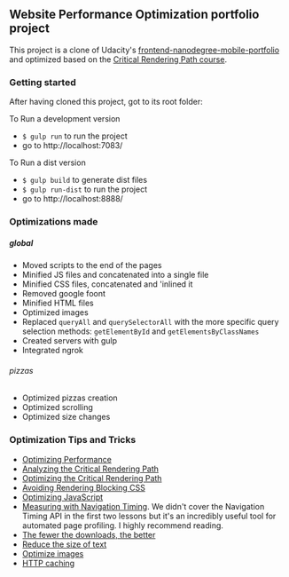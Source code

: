 ## Website Performance Optimization portfolio project

This project is a clone of Udacity's [frontend-nanodegree-mobile-portfolio](https://github.com/udacity/frontend-nanodegree-mobile-portfolio) and optimized based on the [Critical Rendering Path course](https://www.udacity.com/course/ud884).

### Getting started

After having cloned this project, got to its root folder:

To Run a development version
* `$ gulp run` to run the project
* go to http://localhost:7083/

To Run a dist version
* `$ gulp build` to generate dist files
* `$ gulp run-dist` to run the project
* go to http://localhost:8888/

### Optimizations made

##### global

* Moved scripts to the end of the pages
* Minified JS files and concatenated into a single file
* Minified CSS files, concatenated and 'inlined it
* Removed google foont
* Minified HTML files
* Optimized images
* Replaced `queryAll` and `querySelectorAll` with the more specific query selection methods: `getElementById` and `getElementsByClassNames`
* Created servers with gulp
* Integrated ngrok

###### pizzas

* Optimized pizzas creation
* Optimized scrolling
* Optimized size changes

### Optimization Tips and Tricks
* [Optimizing Performance](https://developers.google.com/web/fundamentals/performance/ "web performance")
* [Analyzing the Critical Rendering Path](https://developers.google.com/web/fundamentals/performance/critical-rendering-path/analyzing-crp.html "analyzing crp")
* [Optimizing the Critical Rendering Path](https://developers.google.com/web/fundamentals/performance/critical-rendering-path/optimizing-critical-rendering-path.html "optimize the crp!")
* [Avoiding Rendering Blocking CSS](https://developers.google.com/web/fundamentals/performance/critical-rendering-path/render-blocking-css.html "render blocking css")
* [Optimizing JavaScript](https://developers.google.com/web/fundamentals/performance/critical-rendering-path/adding-interactivity-with-javascript.html "javascript")
* [Measuring with Navigation Timing](https://developers.google.com/web/fundamentals/performance/critical-rendering-path/measure-crp.html "nav timing api"). We didn't cover the Navigation Timing API in the first two lessons but it's an incredibly useful tool for automated page profiling. I highly recommend reading.
* <a href="https://developers.google.com/web/fundamentals/performance/optimizing-content-efficiency/eliminate-downloads.html">The fewer the downloads, the better</a>
* <a href="https://developers.google.com/web/fundamentals/performance/optimizing-content-efficiency/optimize-encoding-and-transfer.html">Reduce the size of text</a>
* <a href="https://developers.google.com/web/fundamentals/performance/optimizing-content-efficiency/image-optimization.html">Optimize images</a>
* <a href="https://developers.google.com/web/fundamentals/performance/optimizing-content-efficiency/http-caching.html">HTTP caching</a>

